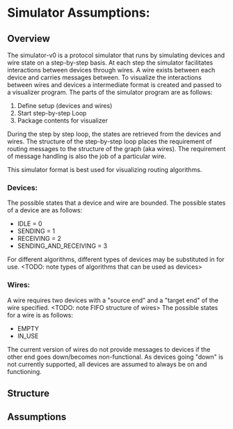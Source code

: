 # Simulator Assumptions:

## Overview

The simulator-v0 is a protocol simulator that runs by simulating devices and wire state on a step-by-step basis. At each step the simulator facilitates interactions between devices through wires. A wire exists between each device and carries messages between. To visualize the interactions between wires and devices a intermediate format is created and passed to a visualizer program. The parts of the simulator program are as follows:

1. Define setup (devices and wires)
2. Start step-by-step Loop
3. Package contents for visualizer

During the step by step loop, the states are retrieved from the devices and wires. The structure of the step-by-step loop places the requirement of routing messages to the structure of the graph (aka wires). The requirement of message handling is also the job of a particular wire.

This simulator format is best used for visualizing routing algorithms.

### Devices:

The possible states that a device and wire are bounded. The possible states of a device are as follows:

* IDLE = 0
* SENDING = 1
* RECEIVING = 2
* SENDING_AND_RECEIVING = 3

For different algorithms, different types of devices may be substituted in for use. 
<TODO: note types of algorithms that can be used as devices>

### Wires:

A wire requires two devices with a "source end" and a "target end" of the wire specified. 
<TODO: note FIFO structure of wires>
The possible states for a wire is as follows:

* EMPTY
* IN_USE

The current version of wires do not provide messages to devices if the other end goes down/becomes non-functional. As devices going "down" is not currently supported, all devices are assumed to always be on and functioning.




## Structure

## Assumptions